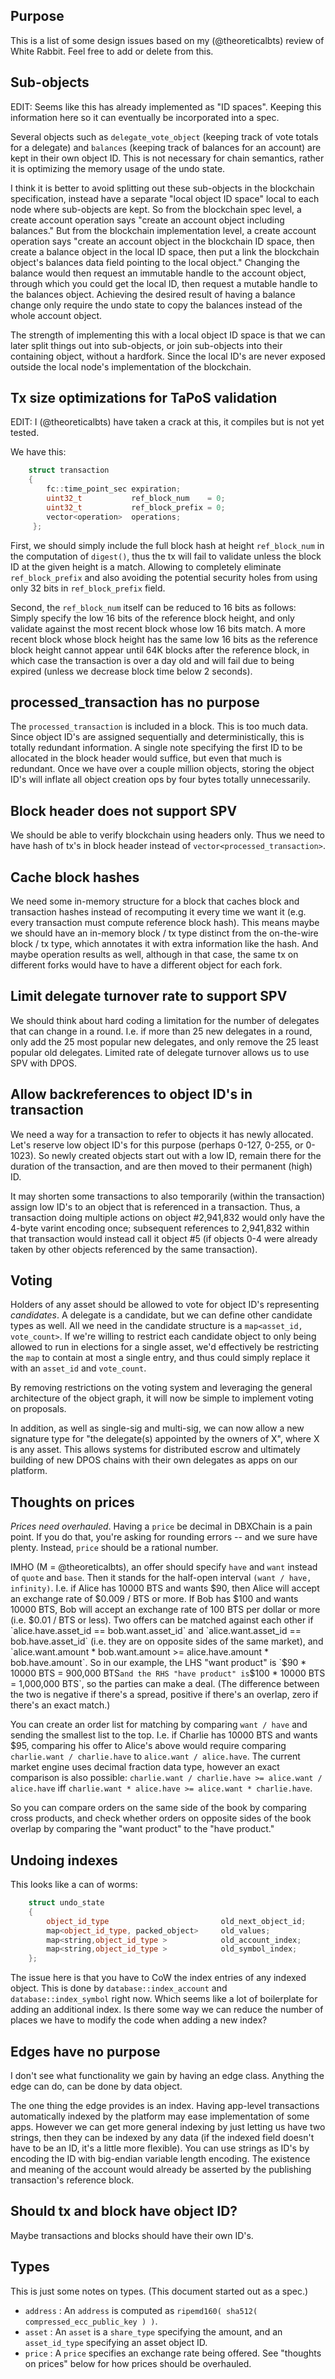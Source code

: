 
Purpose
-------

This is a list of some design issues based on my (@theoreticalbts) review of White Rabbit.  Feel free to add or delete from this.

Sub-objects
-----------

EDIT:  Seems like this has already implemented as "ID spaces".  Keeping this information here so it can eventually be incorporated into a spec.

Several objects such as `delegate_vote_object` (keeping track of vote totals for a delegate) and `balances` (keeping track of balances for an account) are kept in their own object ID.  This is not necessary for chain semantics, rather it is optimizing the memory usage of the undo state.

I think it is better to avoid splitting out these sub-objects in the blockchain specification, instead have a separate "local object ID space" local to each node where sub-objects are kept.  So from the blockchain spec level, a create account operation says "create an account object including balances."  But from the blockchain implementation level, a create account operation says "create an account object in the blockchain ID space, then create a balance object in the local ID space, then put a link the blockchain object's balances data field pointing to the local object."  Changing the balance would then request an immutable handle to the account object, through which you could get the local ID, then request a mutable handle to the balances object.  Achieving the desired result of having a balance change only require the undo state to copy the balances instead of the whole account object.

The strength of implementing this with a local object ID space is that we can later split things out into sub-objects, or join sub-objects into their containing object, without a hardfork.  Since the local ID's are never exposed outside the local node's implementation of the blockchain.

Tx size optimizations for TaPoS validation
------------------------------------------

EDIT:  I (@theoreticalbts) have taken a crack at this, it compiles but is not yet tested.

We have this:

```cpp
    struct transaction 
    {
        fc::time_point_sec expiration;
        uint32_t           ref_block_num    = 0;
        uint32_t           ref_block_prefix = 0;
        vector<operation>  operations;
     };
```

First, we should simply include the full block hash at height `ref_block_num` in the computation of `digest()`, thus the tx will fail to validate unless the block ID at the given height is a match.  Allowing to completely eliminate `ref_block_prefix` and also avoiding the potential security holes from using only 32 bits in `ref_block_prefix` field.

Second, the `ref_block_num` itself can be reduced to 16 bits as follows:  Simply specify the low 16 bits of the reference block height, and only validate against the most recent block whose low 16 bits match.  A more recent block whose block height has the same low 16 bits as the reference block height cannot appear until 64K blocks after the reference block, in which case the transaction is over a day old and will fail due to being expired (unless we decrease block time below 2 seconds).

processed_transaction has no purpose
------------------------------------

The `processed_transaction` is included in a block.  This is too much data.  Since object ID's are assigned sequentially and deterministically, this is totally redundant information.  A single note specifying the first ID to be allocated in the block header would suffice, but even that much is redundant.  Once we have over a couple million objects, storing the object ID's will inflate all object creation ops by four bytes totally unnecessarily.

Block header does not support SPV
---------------------------------

We should be able to verify blockchain using headers only.  Thus we need to have hash of tx's in block header instead of `vector<processed_transaction>`.

Cache block hashes
------------------

We need some in-memory structure for a block that caches block and transaction hashes instead of recomputing it every time we want it (e.g. every transaction must compute reference block hash).  This means maybe we should have an in-memory block / tx type distinct from the on-the-wire block / tx type, which annotates it with extra information like the hash.  And maybe operation results as well, although in that case, the same tx on different forks would have to have a different object for each fork.

Limit delegate turnover rate to support SPV
-------------------------------------------

We should think about hard coding a limitation for the number of delegates that can change in a round.  I.e. if more than 25 new delegates in a round, only add the 25 most popular new delegates, and only remove the 25 least popular old delegates.  Limited rate of delegate turnover allows us to use SPV with DPOS.

Allow backreferences to object ID's in transaction
--------------------------------------------------

We need a way for a transaction to refer to objects it has newly allocated.   Let's reserve low object ID's for this purpose (perhaps 0-127, 0-255, or 0-1023).  So newly created objects start out with a low ID, remain there for the duration of the transaction, and are then moved to their permanent (high) ID.

It may shorten some transactions to also temporarily (within the transaction) assign low ID's to an object that is referenced in a transaction.  Thus, a transaction doing multiple actions on object #2,941,832 would only have the 4-byte varint encoding once; subsequent references to 2,941,832 within that transaction would instead call it object #5 (if objects 0-4 were already taken by other objects referenced by the same transaction).

Voting
------

Holders of any asset should be allowed to vote for object ID's representing *candidates*.  A delegate is a candidate, but we can define other candidate types as well.  All we need in the candidate structure is a `map<asset_id, vote_count>`.  If we're willing to restrict each candidate object to only being allowed to run in elections for a single asset, we'd effectively be restricting the `map` to contain at most a single entry, and thus could simply replace it with an `asset_id` and `vote_count`.

By removing restrictions on the voting system and leveraging the general architecture of the object graph, it will now be simple to implement voting on proposals.

In addition, as well as single-sig and multi-sig, we can now allow a new signature type for "the delegate(s) appointed by the owners of X", where X is any asset.  This allows systems for distributed escrow and ultimately building of new DPOS chains with their own delegates as apps on our platform.

Thoughts on prices
------------------

*Prices need overhauled*.  Having a `price` be decimal in DBXChain is a pain point.  If you do that, you're asking for rounding errors -- and we sure have plenty.  Instead, `price` should be a rational number.

IMHO (M = @theoreticalbts), an offer should specify `have` and `want` instead of `quote` and `base`.  Then it stands for the half-open interval `(want / have, infinity)`.  I.e. if Alice has 10000 BTS and wants $90, then Alice will accept an exchange rate of $0.009 / BTS or more.  If Bob has $100 and wants 10000 BTS, Bob will accept an exchange rate of 100 BTS per dollar or more (i.e. $0.01 / BTS or less).  Two offers can be matched against each other if `alice.have.asset_id == bob.want.asset_id` and `alice.want.asset_id == bob.have.asset_id` (i.e. they are on opposite sides of the same market), and `alice.want.amount * bob.want.amount >= alice.have.amount * bob.have.amount`.  So in our example, the LHS "want product" is `$90 * 10000 BTS = 900,000 BTS` and the RHS "have product" is `$100 * 10000 BTS = 1,000,000 BTS`, so the parties can make a deal.  (The difference between the two is negative if there's a spread, positive if there's an overlap, zero if there's an exact match.)

You can create an order list for matching by comparing `want / have` and sending the smallest list to the top.  I.e. if Charlie has 10000 BTS and wants $95, comparing his offer to Alice's above would require comparing `charlie.want / charlie.have` to `alice.want / alice.have`.  The current market engine uses decimal fraction data type, however an exact comparison is also possible:  `charlie.want / charlie.have >= alice.want / alice.have` iff `charlie.want * alice.have >= alice.want * charlie.have`.

So you can compare orders on the same side of the book by comparing cross products, and check whether orders on opposite sides of the book overlap by comparing the "want product" to the "have product."

Undoing indexes
---------------

This looks like a can of worms:

```cpp
    struct undo_state
    {
        object_id_type                         old_next_object_id;
        map<object_id_type, packed_object>     old_values;
        map<string,object_id_type >            old_account_index;
        map<string,object_id_type >            old_symbol_index;
    };
```

The issue here is that you have to CoW the index entries of any indexed object.  This is done by `database::index_account` and `database::index_symbol` right now.  Which seems like a lot of boilerplate for adding an additional index.  Is there some way we can reduce the number of places we have to modify the code when adding a new index?

Edges have no purpose
---------------------

I don't see what functionality we gain by having an edge class.  Anything the edge can do, can be done by data object.

The one thing the edge provides is an index.  Having app-level transactions automatically indexed by the platform may ease implementation of some apps.  However we can get more general indexing by just letting us have two strings, then they can be indexed by any data (if the indexed field doesn't have to be an ID, it's a little more flexible).  You can use strings as ID's by encoding the ID with big-endian variable length encoding.  The existence and meaning of the account would already be asserted by the publishing transaction's reference block.

Should tx and block have object ID?
-----------------------------------

Maybe transactions and blocks should have their own ID's.

Types
-----

This is just some notes on types.  (This document started out as a spec.)

- `address` : An `address` is computed as `ripemd160( sha512( compressed_ecc_public_key ) )`.
- `asset` : An `asset` is a `share_type` specifying the amount, and an `asset_id_type` specifying an asset object ID.
- `price` : A `price` specifies an exchange rate being offered.  See "thoughts on prices" below for how prices should be overhauled.

